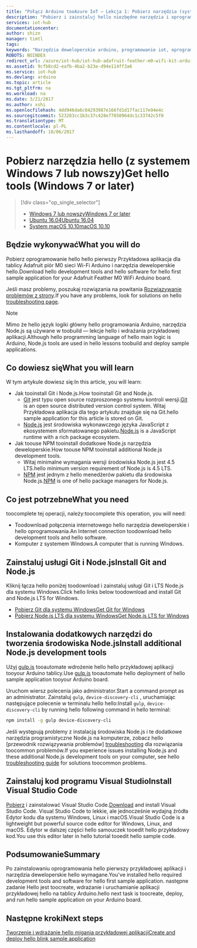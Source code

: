 ```yaml
---
title: "Połącz Arduino tooAzure IoT — Lekcja 1: Pobierz narzędzia (system Windows) | Dokumentacja firmy Microsoft"
description: "Pobierz i zainstaluj hello niezbędne narzędzia i oprogramowania hello pierwszy przykładowej aplikacji Adafruit piór M0 sieci Wi-Fi w systemie Windows 7 i nowszych wersjach."
services: iot-hub
documentationcenter: 
author: shizn
manager: timtl
tags: 
keywords: "Narzędzia deweloperskie arduino, programowanie iot, oprogramowanie iot, internet rzeczy oprogramowanie git instalacji w systemie windows, instalowanie node js systemu windows"
ROBOTS: NOINDEX
redirect_url: /azure/iot-hub/iot-hub-adafruit-feather-m0-wifi-kit-arduino-get-started
ms.assetid: 9cfb8cd2-eafb-4ba2-b23e-d94e114ff3a6
ms.service: iot-hub
ms.devlang: arduino
ms.topic: article
ms.tgt_pltfrm: na
ms.workload: na
ms.date: 3/21/2017
ms.author: xshi
ms.openlocfilehash: 4dd946da6c84293987e166fd1d17fac117e94e4c
ms.sourcegitcommit: 523283cc1b3c37c428e77850964dc1c33742c5f0
ms.translationtype: MT
ms.contentlocale: pl-PL
ms.lasthandoff: 10/06/2017
---
```

# <a name="get-hello-tools-windows-7-or-later"></a><span data-ttu-id="74537-104">Pobierz narzędzia hello (z systemem Windows 7 lub nowszy)</span><span class="sxs-lookup"><span data-stu-id="74537-104">Get hello tools (Windows 7 or later)</span></span>

> [!div class="op_single_selector"]
> * <span data-ttu-id="74537-105">[Windows 7 lub nowszy][windows]</span><span class="sxs-lookup"><span data-stu-id="74537-105">[Windows 7 or later][windows]</span></span>
> * <span data-ttu-id="74537-106">[Ubuntu 16.04][ubuntu]</span><span class="sxs-lookup"><span data-stu-id="74537-106">[Ubuntu 16.04][ubuntu]</span></span>
> * <span data-ttu-id="74537-107">[System macOS 10.10][macos]</span><span class="sxs-lookup"><span data-stu-id="74537-107">[macOS 10.10][macos]</span></span>

## <a name="what-you-will-do"></a><span data-ttu-id="74537-108">Będzie wykonywać</span><span class="sxs-lookup"><span data-stu-id="74537-108">What you will do</span></span>

<span data-ttu-id="74537-109">Pobierz oprogramowanie hello hello pierwszy Przykładowa aplikacja dla tablicy Adafruit piór M0 sieci Wi-Fi Arduino i narzędzia deweloperskie hello.</span><span class="sxs-lookup"><span data-stu-id="74537-109">Download hello development tools and hello software for hello first sample application for your Adafruit Feather M0 WiFi Arduino board.</span></span>

<span data-ttu-id="74537-110">Jeśli masz problemy, poszukaj rozwiązania na powitania [Rozwiązywanie problemów z strony][troubleshooting].</span><span class="sxs-lookup"><span data-stu-id="74537-110">If you have any problems, look for solutions on hello [troubleshooting page][troubleshooting].</span></span>

> [!NOTE]
> <span data-ttu-id="74537-111">Mimo że hello język logiki główny hello programowania Arduino, narzędzia Node.js są używane w toobuild — lekcje hello i wdrażania przykładowej aplikacji.</span><span class="sxs-lookup"><span data-stu-id="74537-111">Although hello programming language of hello main logic is Arduino, Node.js tools are used in hello lessons toobuild and deploy sample applications.</span></span>

## <a name="what-you-will-learn"></a><span data-ttu-id="74537-112">Co dowiesz się</span><span class="sxs-lookup"><span data-stu-id="74537-112">What you will learn</span></span>
<span data-ttu-id="74537-113">W tym artykule dowiesz się:</span><span class="sxs-lookup"><span data-stu-id="74537-113">In this article, you will learn:</span></span>

* <span data-ttu-id="74537-114">Jak tooinstall Git i Node.js.</span><span class="sxs-lookup"><span data-stu-id="74537-114">How tooinstall Git and Node.js.</span></span>
  * <span data-ttu-id="74537-115">[Git](https://git-scm.com) jest typu open source rozproszonego systemu kontroli wersji.</span><span class="sxs-lookup"><span data-stu-id="74537-115">[Git](https://git-scm.com) is an open source distributed version control system.</span></span> <span data-ttu-id="74537-116">Witaj Przykładowa aplikacja dla tego artykułu znajduje się na Git.</span><span class="sxs-lookup"><span data-stu-id="74537-116">hello sample application for this article is stored on Git.</span></span>
  * <span data-ttu-id="74537-117">[Node.js](https://nodejs.org/en/) jest środowiska wykonawczego języka JavaScript z ekosystemem sformatowanego pakietu.</span><span class="sxs-lookup"><span data-stu-id="74537-117">[Node.js](https://nodejs.org/en/) is a JavaScript runtime with a rich package ecosystem.</span></span>
* <span data-ttu-id="74537-118">Jak toouse NPM tooinstall dodatkowe Node.js narzędzia deweloperskie.</span><span class="sxs-lookup"><span data-stu-id="74537-118">How toouse NPM tooinstall additional Node.js development tools.</span></span>
  * <span data-ttu-id="74537-119">Witaj minimalne wymagania wersji środowiska Node.js jest 4.5 LTS.</span><span class="sxs-lookup"><span data-stu-id="74537-119">hello minimum version requirement of Node.js is 4.5 LTS.</span></span>
  * <span data-ttu-id="74537-120">[NPM](https://www.npmjs.com) jest jednym z hello menedżerów pakietu dla środowiska Node.js.</span><span class="sxs-lookup"><span data-stu-id="74537-120">[NPM](https://www.npmjs.com) is one of hello package managers for Node.js.</span></span>

## <a name="what-you-need"></a><span data-ttu-id="74537-121">Co jest potrzebne</span><span class="sxs-lookup"><span data-stu-id="74537-121">What you need</span></span>

<span data-ttu-id="74537-122">toocomplete tej operacji, należy:</span><span class="sxs-lookup"><span data-stu-id="74537-122">toocomplete this operation, you will need:</span></span>

* <span data-ttu-id="74537-123">Toodownload połączenia internetowego hello narzędzia deweloperskie i hello oprogramowania.</span><span class="sxs-lookup"><span data-stu-id="74537-123">An Internet connection toodownload hello development tools and hello software.</span></span>
* <span data-ttu-id="74537-124">Komputer z systemem Windows.</span><span class="sxs-lookup"><span data-stu-id="74537-124">A computer that is running Windows.</span></span>

## <a name="install-git-and-nodejs"></a><span data-ttu-id="74537-125">Zainstaluj usługi Git i Node.js</span><span class="sxs-lookup"><span data-stu-id="74537-125">Install Git and Node.js</span></span>

<span data-ttu-id="74537-126">Kliknij łącza hello poniżej toodownload i zainstaluj usługi Git i LTS Node.js dla systemu Windows.</span><span class="sxs-lookup"><span data-stu-id="74537-126">Click hello links below toodownload and install Git and Node.js LTS for Windows.</span></span>

* [<span data-ttu-id="74537-127">Pobierz Git dla systemu Windows</span><span class="sxs-lookup"><span data-stu-id="74537-127">Get Git for Windows</span></span>](https://git-scm.com/download/win/)
* [<span data-ttu-id="74537-128">Pobierz Node.js LTS dla systemu Windows</span><span class="sxs-lookup"><span data-stu-id="74537-128">Get Node.js LTS for Windows</span></span>](https://nodejs.org/en/)

## <a name="install-additional-nodejs-development-tools"></a><span data-ttu-id="74537-129">Instalowania dodatkowych narzędzi do tworzenia środowiska Node.js</span><span class="sxs-lookup"><span data-stu-id="74537-129">Install additional Node.js development tools</span></span>

<span data-ttu-id="74537-130">Użyj [gulp.js](http://gulpjs.com) tooautomate wdrożenie hello hello przykładowej aplikacji tooyour Arduino tablicy.</span><span class="sxs-lookup"><span data-stu-id="74537-130">Use [gulp.js](http://gulpjs.com) tooautomate hello deployment of hello sample application tooyour Arduino board.</span></span>

<span data-ttu-id="74537-131">Uruchom wiersz polecenia jako administrator.</span><span class="sxs-lookup"><span data-stu-id="74537-131">Start a command prompt as an administrator.</span></span> <span data-ttu-id="74537-132">Zainstaluj `gulp`, `device-discovery-cli` , uruchamiając następujące polecenie w terminalu hello hello:</span><span class="sxs-lookup"><span data-stu-id="74537-132">Install `gulp`, `device-discovery-cli` by running hello following command in hello terminal:</span></span>

```bash
npm install -g gulp device-discovery-cli
```

<span data-ttu-id="74537-133">Jeśli występują problemy z instalacją środowiska Node.js i te dodatkowe narzędzia programistyczne Node.js na komputerze, zobacz hello [przewodnik rozwiązywania problemów] [ troubleshooting] dla rozwiązania toocommon problemów.</span><span class="sxs-lookup"><span data-stu-id="74537-133">If you experience issues installing Node.js and these additional Node.js development tools on your computer, see hello [troubleshooting guide][troubleshooting] for solutions toocommon problems.</span></span>

## <a name="install-visual-studio-code"></a><span data-ttu-id="74537-134">Zainstaluj kod programu Visual Studio</span><span class="sxs-lookup"><span data-stu-id="74537-134">Install Visual Studio Code</span></span>

<span data-ttu-id="74537-135">[Pobierz](https://code.visualstudio.com/docs/setup/windows) i zainstalować Visual Studio Code.</span><span class="sxs-lookup"><span data-stu-id="74537-135">[Download](https://code.visualstudio.com/docs/setup/windows) and install Visual Studio Code.</span></span> <span data-ttu-id="74537-136">Visual Studio Code to lekkie, ale jednocześnie wydajną źródła Edytor kodu dla systemu Windows, Linux i macOS.</span><span class="sxs-lookup"><span data-stu-id="74537-136">Visual Studio Code is a lightweight but powerful source code editor for Windows, Linux, and macOS.</span></span> <span data-ttu-id="74537-137">Edytor w dalszej części hello samouczek tooedit hello przykładowy kod.</span><span class="sxs-lookup"><span data-stu-id="74537-137">You use this editor later in hello tutorial tooedit hello sample code.</span></span>

## <a name="summary"></a><span data-ttu-id="74537-138">Podsumowanie</span><span class="sxs-lookup"><span data-stu-id="74537-138">Summary</span></span>

<span data-ttu-id="74537-139">Po zainstalowaniu oprogramowania hello pierwszy przykładowej aplikacji i narzędzia deweloperskie hello wymagane.</span><span class="sxs-lookup"><span data-stu-id="74537-139">You've installed hello required development tools and software for hello first sample application.</span></span> <span data-ttu-id="74537-140">następne zadanie Hello jest toocreate, wdrażanie i uruchamianie aplikacji przykładowej hello na tablicy Arduino.</span><span class="sxs-lookup"><span data-stu-id="74537-140">hello next task is toocreate, deploy, and run hello sample application on your Arduino board.</span></span>

## <a name="next-steps"></a><span data-ttu-id="74537-141">Następne kroki</span><span class="sxs-lookup"><span data-stu-id="74537-141">Next steps</span></span>

<span data-ttu-id="74537-142">[Tworzenie i wdrażanie hello migania przykładowej aplikacji][create-and-deploy-the-blink-sample-application]</span><span class="sxs-lookup"><span data-stu-id="74537-142">[Create and deploy hello blink sample application][create-and-deploy-the-blink-sample-application]</span></span>
<!-- Images and links -->

[windows]: iot-hub-adafruit-feather-m0-wifi-kit-arduino-lesson1-get-the-tools-win32.md
[ubuntu]: iot-hub-adafruit-feather-m0-wifi-kit-arduino-lesson1-get-the-tools-ubuntu.md
[macos]: iot-hub-adafruit-feather-m0-wifi-kit-arduino-lesson1-get-the-tools-mac.md
[troubleshooting]: iot-hub-adafruit-feather-m0-wifi-kit-arduino-troubleshooting.md
[create-and-deploy-the-blink-sample-application]: iot-hub-adafruit-feather-m0-wifi-kit-arduino-lesson1-deploy-blink-app.md